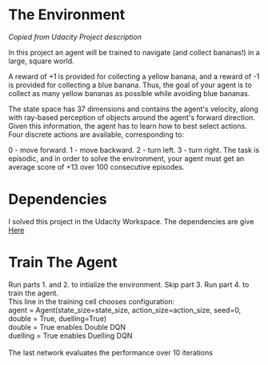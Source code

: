 # The Environment
*Copied from Udacity Project description*

In this project an agent will be trained to navigate (and collect bananas!) in a large, square world.


A reward of +1 is provided for collecting a yellow banana, and a reward of -1 is provided for collecting a blue banana. Thus, the goal of your agent is to collect as many yellow bananas as possible while avoiding blue bananas.

The state space has 37 dimensions and contains the agent's velocity, along with ray-based perception of objects around the agent's forward direction. Given this information, the agent has to learn how to best select actions. Four discrete actions are available, corresponding to:

0 - move forward.
1 - move backward.
2 - turn left.
3 - turn right.
The task is episodic, and in order to solve the environment, your agent must get an average score of +13 over 100 consecutive episodes.

# Dependencies
I solved this project in the Udacity Workspace. The dependencies are give [Here](https://github.com/udacity/deep-reinforcement-learning#dependencies)

# Train The Agent
Run parts 1. and 2. to intialize the environment. Skip part 3. Run part 4. to train the agent. <br>
This line in the training cell chooses configuration:<br>
agent = Agent(state_size=state_size, action_size=action_size, seed=0, double = True, duelling=True)<br>
double = True enables Double DQN<br>
duelling = True enables Duelling DQN<br>
<br>
The last network evaluates the performance over 10 iterations
